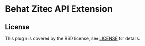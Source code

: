 # Behat Zitec API Extension

## License

This plugin is covered by the BSD license, see [LICENSE](LICENSE) for details.
